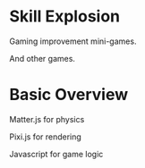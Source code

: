 # Skill Explosion
Gaming improvement mini-games.

And other games.

# Basic Overview
Matter.js for physics

Pixi.js for rendering

Javascript for game logic
